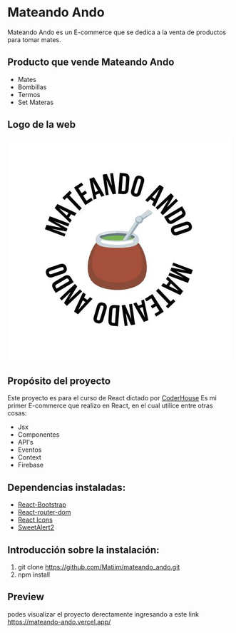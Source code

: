 # Mateando Ando

Mateando Ando es un E-commerce que se dedica a la venta de productos para tomar mates. 

## Producto que vende Mateando Ando
* Mates
* Bombillas
* Termos
* Set Materas


## Logo de la web
![logo de la web](./src/assests/img/logo/logo.png)


 ## Propósito del proyecto
 Este proyecto es para el curso de React dictado por [CoderHouse](https://www.coderhouse.com/)
 Es mi primer E-commerce que realizo en React, en el cual utilice entre otras cosas:
 * Jsx
 * Componentes
 * API's
 * Eventos
 * Context
 * Firebase


## Dependencias instaladas: 
* [React-Bootstrap](https://react-bootstrap.github.io/)
* [React-router-dom](https://v5.reactrouter.com/)
* [React Icons](https://react-icons.github.io/react-icons/)
* [SweetAlert2](https://sweetalert2.github.io)

## Introducción sobre la instalación:

1. git clone https://github.com/Matiim/mateando_ando.git  
2. npm install

## Preview
podes visualizar el proyecto derectamente ingresando a este link https://mateando-ando.vercel.app/

